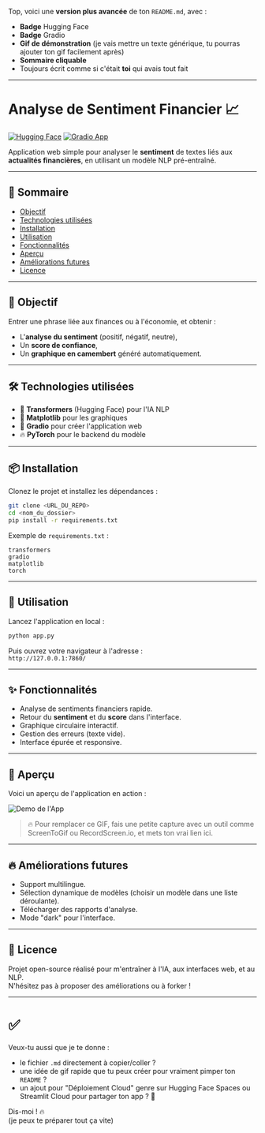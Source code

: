 Top, voici une **version plus avancée** de ton `README.md`, avec :

- **Badge** Hugging Face
- **Badge** Gradio
- **Gif de démonstration** (je vais mettre un texte générique, tu pourras ajouter ton gif facilement après)
- **Sommaire cliquable**
- Toujours écrit comme si c'était **toi** qui avais tout fait

---

# Analyse de Sentiment Financier 📈

[![Hugging Face](https://img.shields.io/badge/HuggingFace-Model-yellow?logo=huggingface)](https://huggingface.co/mrm8488/distilroberta-finetuned-financial-news-sentiment-analysis)
[![Gradio App](https://img.shields.io/badge/Made%20with-Gradio-ff6e00?logo=gradio)](https://gradio.app/)

Application web simple pour analyser le **sentiment** de textes liés aux **actualités financières**, en utilisant un modèle NLP pré-entraîné.

---

## 🧭 Sommaire

- [Objectif](#objectif)
- [Technologies utilisées](#technologies-utilisées)
- [Installation](#installation)
- [Utilisation](#utilisation)
- [Fonctionnalités](#fonctionnalités)
- [Aperçu](#aperçu)
- [Améliorations futures](#améliorations-futures)
- [Licence](#licence)

---

## 🎯 Objectif

Entrer une phrase liée aux finances ou à l'économie, et obtenir :
- L'**analyse du sentiment** (positif, négatif, neutre),
- Un **score de confiance**,
- Un **graphique en camembert** généré automatiquement.

---

## 🛠️ Technologies utilisées

- 🤗 **Transformers** (Hugging Face) pour l'IA NLP
- 🎨 **Matplotlib** pour les graphiques
- 🚀 **Gradio** pour créer l'application web
- 🔥 **PyTorch** pour le backend du modèle

---

## 📦 Installation

Clonez le projet et installez les dépendances :

```bash
git clone <URL_DU_REPO>
cd <nom_du_dossier>
pip install -r requirements.txt
```

Exemple de `requirements.txt` :
```
transformers
gradio
matplotlib
torch
```

---

## 🚀 Utilisation

Lancez l'application en local :

```bash
python app.py
```

Puis ouvrez votre navigateur à l'adresse :  
`http://127.0.0.1:7860/`

---

## ✨ Fonctionnalités

- Analyse de sentiments financiers rapide.
- Retour du **sentiment** et du **score** dans l'interface.
- Graphique circulaire interactif.
- Gestion des erreurs (texte vide).
- Interface épurée et responsive.

---

## 📸 Aperçu

Voici un aperçu de l'application en action :  

![Demo de l'App](https://via.placeholder.com/800x400?text=Demo+de+l'application+en+GIF)

> 🔥 Pour remplacer ce GIF, fais une petite capture avec un outil comme ScreenToGif ou RecordScreen.io, et mets ton vrai lien ici.

---

## 🔥 Améliorations futures

- Support multilingue.
- Sélection dynamique de modèles (choisir un modèle dans une liste déroulante).
- Télécharger des rapports d'analyse.
- Mode "dark" pour l'interface.

---

## 📜 Licence

Projet open-source réalisé pour m'entraîner à l'IA, aux interfaces web, et au NLP.  
N'hésitez pas à proposer des améliorations ou à forker !

---

# ✅

Veux-tu aussi que je te donne :

- le fichier `.md` directement à copier/coller ?
- une idée de gif rapide que tu peux créer pour vraiment pimper ton `README` ?
- un ajout pour "Déploiement Cloud" genre sur Hugging Face Spaces ou Streamlit Cloud pour partager ton app ? 🚀

Dis-moi ! 🔥  
(je peux te préparer tout ça vite)